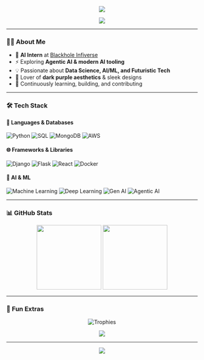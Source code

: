 <!-- Banner -->
<p align="center">
  <img src="https://capsule-render.vercel.app/api?type=waving&color=8A2BE2&height=250&section=header&text=Yashika%20Tirkey&fontSize=60&fontColor=ffffff&animation=fadeIn&fontAlignY=40"/>
</p>

<!-- Typing Effect -->
<p align="center">
  <a href="https://github.com/yashikart">
    <img src="https://readme-typing-svg.herokuapp.com?size=28&color=8A2BE2&center=true&vCenter=true&width=700&lines=AI+Intern+%40+Blackhole+Infiverse;Python+%7C+SQL+%7C+MongoDB+%7C+ReactJS;Django+%7C+Flask+%7C+Docker;AI%2FML+%7C+Gen+AI+%7C+Agentic+AI;Aspiring+Data+Scientist+%26+AI+Engineer"/>
  </a>
</p>

---

### 👩‍💻 About Me
- 🌌 **AI Intern** at [Blackhole Infiverse](#)  
- ⚡ Exploring **Agentic AI & modern AI tooling**  
- 💡 Passionate about **Data Science, AI/ML, and Futuristic Tech**  
- 🎨 Lover of **dark purple aesthetics** & sleek designs  
- 🚀 Continuously learning, building, and contributing  

---

### 🛠️ Tech Stack  

#### 🚀 Languages & Databases  
![Python](https://img.shields.io/badge/Python-3776AB?style=for-the-badge&logo=python&logoColor=white)
![SQL](https://img.shields.io/badge/SQL-003B57?style=for-the-badge&logo=sqlite&logoColor=white)
![MongoDB](https://img.shields.io/badge/MongoDB-4EA94B?style=for-the-badge&logo=mongodb&logoColor=white)
![AWS](https://img.shields.io/badge/AWS-FF9900?style=for-the-badge&logo=amazonaws&logoColor=white)

#### 🌐 Frameworks & Libraries  
![Django](https://img.shields.io/badge/Django-092E20?style=for-the-badge&logo=django&logoColor=white)
![Flask](https://img.shields.io/badge/Flask-000000?style=for-the-badge&logo=flask&logoColor=white)
![React](https://img.shields.io/badge/ReactJS-20232A?style=for-the-badge&logo=react&logoColor=61DAFB)
![Docker](https://img.shields.io/badge/Docker-2496ED?style=for-the-badge&logo=docker&logoColor=white)

#### 🤖 AI & ML  
![Machine Learning](https://img.shields.io/badge/Machine%20Learning-102230?style=for-the-badge&logo=tensorflow&logoColor=orange)
![Deep Learning](https://img.shields.io/badge/Deep%20Learning-8A2BE2?style=for-the-badge&logo=pytorch&logoColor=white)
![Gen AI](https://img.shields.io/badge/Generative%20AI-800080?style=for-the-badge&logo=openai&logoColor=white)
![Agentic AI](https://img.shields.io/badge/Agentic%20AI-301934?style=for-the-badge&logo=githubcopilot&logoColor=white)

---

### 📊 GitHub Stats  
<p align="center">
  <img src="https://github-readme-stats.vercel.app/api?username=yashikart&show_icons=true&theme=midnight-purple&hide_border=true" height="170"/>
  <img src="https://github-readme-streak-stats.herokuapp.com?user=yashikart&theme=midnight-purple&hide_border=true" height="170"/>
</p>

---

### 🚀 Fun Extras  
<p align="center">
  <img src="https://github-profile-trophy.vercel.app/?username=yashikart&theme=onestar&no-frame=true&row=1&column=7" alt="Trophies"/>
</p>

<p align="center">
  <img src="https://github-readme-activity-graph.vercel.app/graph?username=yashikart&bg_color=0f0f0f&color=8A2BE2&line=ba55d3&point=ffffff&area=true&hide_border=true"/>
</p>

---

<!-- Footer Banner -->
<p align="center">
  <img src="https://capsule-render.vercel.app/api?type=waving&color=8A2BE2&height=150&section=footer"/>
</p>
